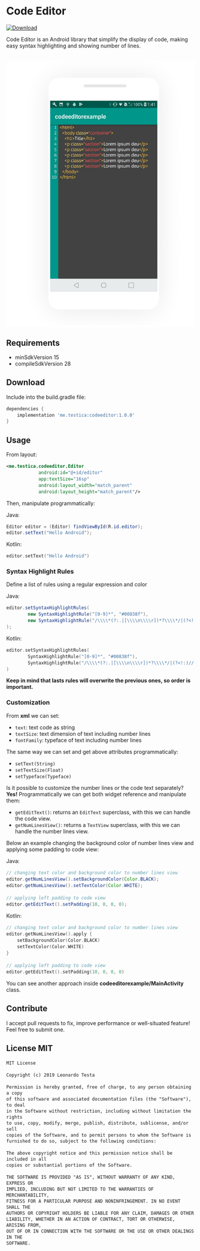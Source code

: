 # Code Editor
[ ![Download](https://api.bintray.com/packages/testica-android/maven/codeeditor/images/download.svg) ](https://bintray.com/testica-android/maven/codeeditor/_latestVersion)

Code Editor is an Android library that simplify the display of code, making easy syntax highlighting and showing number of lines.

<br/>

<div style="background: white; width: 100%;" align="center">
    <img src="cover.png" width="500"/>
</div>

## Requirements
- minSdkVersion 15
- compileSdkVersion 28

## Download

Include into the build.gradle file:

```groovy
dependencies {
    implementation 'me.testica:codeeditor:1.0.0'
}
```
## Usage

From layout:
```xml
<me.testica.codeeditor.Editor
            android:id="@+id/editor"
            app:textSize="16sp"
            android:layout_width="match_parent"
            android:layout_height="match_parent"/>
```

Then, manipulate programmatically:

Java:
```java
Editor editor = (Editor) findViewById(R.id.editor);
editor.setText("Hello Android");
```
Kotlin:
```kotlin
editor.setText("Hello Android")
```

### Syntax Highlight Rules

Define a list of rules using a regular expression and color

Java:
```java
editor.setSyntaxHighlightRules(
        new SyntaxHighlightRule("[0-9]*", "#00838f"),
        new SyntaxHighlightRule("/\\\\*(?:.|[\\\\n\\\\r])*?\\\\*/|(?<!:)//.*", "#9ea7aa")
);
```
Kotlin:
```kotlin
editor.setSyntaxHighlightRules(
        SyntaxHighlightRule("[0-9]*", "#00838f"),
        SyntaxHighlightRule("/\\\\*(?:.|[\\\\n\\\\r])*?\\\\*/|(?<!:)//.*", "#9ea7aa")
)
```
**Keep in mind that lasts rules will overwrite the previous ones, so order is important.**

### Customization

From **xml** we can set:
- `text`: text code as string
- `textSize`: text dimension of text including number lines
- `fontFamily`: typeface of text including number lines

The same way we can set and get above attributes programmatically:
- `setText(String)`
- `setTextSize(Float)`
- `setTypeface(Typeface)`

Is it possible to customize the number lines or the code text separately? **Yes!**
Programmatically we can get both widget reference and manipulate them:

- `getEditText()`: returns an `EditText` superclass, with this we can handle the code view.
- `getNumLinesView()`: returns a `TextView` superclass, with this we can handle the number lines view.

Below an example changing the background color of number lines view and applying some padding to code view:

Java:
```java
// changing text color and background color to number lines view
editor.getNumLinesView().setBackgroundColor(Color.BLACK);
editor.getNumLinesView().setTextColor(Color.WHITE);

// applying left padding to code view
editor.getEditText().setPadding(10, 0, 0, 0);
```

Kotlin:
```kotlin
// changing text color and background color to number lines view
editor.getNumLinesView().apply { 
    setBackgroundColor(Color.BLACK)
    setTextColor(Color.WHITE)
}

// applying left padding to code view
editor.getEditText().setPadding(10, 0, 0, 0)
```

You can see another approach inside **codeeditorexample/MainActivity** class.

## Contribute

I accept pull requests to fix, improve performance or well-situated feature! Feel free to submit one.

## License MIT
```
MIT License

Copyright (c) 2019 Leonardo Testa

Permission is hereby granted, free of charge, to any person obtaining a copy
of this software and associated documentation files (the "Software"), to deal
in the Software without restriction, including without limitation the rights
to use, copy, modify, merge, publish, distribute, sublicense, and/or sell
copies of the Software, and to permit persons to whom the Software is
furnished to do so, subject to the following conditions:

The above copyright notice and this permission notice shall be included in all
copies or substantial portions of the Software.

THE SOFTWARE IS PROVIDED "AS IS", WITHOUT WARRANTY OF ANY KIND, EXPRESS OR
IMPLIED, INCLUDING BUT NOT LIMITED TO THE WARRANTIES OF MERCHANTABILITY,
FITNESS FOR A PARTICULAR PURPOSE AND NONINFRINGEMENT. IN NO EVENT SHALL THE
AUTHORS OR COPYRIGHT HOLDERS BE LIABLE FOR ANY CLAIM, DAMAGES OR OTHER
LIABILITY, WHETHER IN AN ACTION OF CONTRACT, TORT OR OTHERWISE, ARISING FROM,
OUT OF OR IN CONNECTION WITH THE SOFTWARE OR THE USE OR OTHER DEALINGS IN THE
SOFTWARE.
```